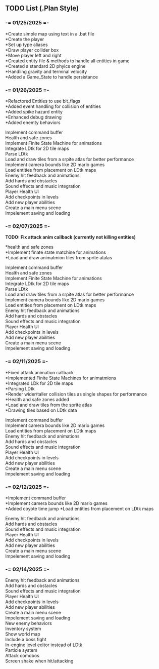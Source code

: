 ## TODO List (.Plan Style)

### -= 01/25/2025 =-

*Create simple map using text in a .bat file  
*Create the player  
*Set up type aliases  
*Draw player collider box  
*Move player left and right  
*Created entity file & methods to handle all entities in game  
*Created a standard 2D phyics engine  
*Handling gravity and terminal velocity  
*Added a Game_State to handle persistance  

### -= 01/26/2025 =-

*Refactored Entities to use bit_flags  
*Added event handling for collision of entities  
*Added spike hazard entity  
*Enhanced debug drawing  
*Added enemty behaviors  

Implement command buffer  
Health and safe zones  
Implement Finite State Machine for animations  
Integrate LDtk for 2D tile maps  
Parse LDtk  
Load and draw tiles from a srpite atlas for better performance  
Implement camera bounds like 2D mario games  
Load entities from placement on LDtk maps  
Enemy hit feedback and animations  
Add hards and obstacles  
Sound effects and music integration  
Player Health UI  
Add checkpoints in levels  
Add new player abilities  
Create a main menu scene  
Impelement saving and loading  

### -= 02/07/2025 =-

**TODO: Fix attack anim callback (currently not killing entities)**

*health and safe zones  
*Implement finate state matchine for animations  
*Load and draw animatmion tiles from sprite atalas  

Implement command buffer  
Health and safe zones  
Implement Finite State Machine for animations  
Integrate LDtk for 2D tile maps  
Parse LDtk  
Load and draw tiles from a srpite atlas for better performance  
Implement camera bounds like 2D mario games  
Load entities from placement on LDtk maps  
Enemy hit feedback and animations  
Add hards and obstacles  
Sound effects and music integration  
Player Health UI  
Add checkpoints in levels  
Add new player abilities  
Create a main menu scene  
Impelement saving and loading  


### -= 02/11/2025 =-

*Fixed attack animation callback  
*Implemented Finite State Machines for animatmions  
*Integrated LDk for 2D tile maps  
*Parsing LDtk  
*Render wider/taller collision tiles as single shapes for performance  
*Health and safe zones added  
*Load and draw tiles from the sprite atlas  
*Drawing tiles based on LDtk data  

Implement command buffer  
Implement camera bounds like 2D mario games  
Load entities from placement on LDtk maps  
Enemy hit feedback and animations  
Add hards and obstacles  
Sound effects and music integration  
Player Health UI  
Add checkpoints in levels  
Add new player abilities  
Create a main menu scene  
Impelement saving and loading  


### -= 02/12/2025 =-

*Implement command buffer  
*Implement camera bounds like 2D mario games  
*Added coyote time jump
*Load entities from placement on LDtk maps  

Enemy hit feedback and animations  
Add hards and obstacles  
Sound effects and music integration  
Player Health UI  
Add checkpoints in levels  
Add new player abilities  
Create a main menu scene  
Impelement saving and loading  


### -= 02/14/2025 =-

Enemy hit feedback and animations  
Add hards and obstacles  
Sound effects and music integration  
Player Health UI  
Add checkpoints in levels  
Add new player abilities  
Create a main menu scene  
Impelement saving and loading  
New enemy behaviors  
Inventory system  
Show world map  
Include a boss fight  
In-engine level editor instead of LDtk  
Particle system  
Attack comobos  
Screen shake when hit/attacking  


